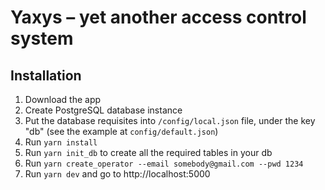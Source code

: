 # Yaxys – yet another access control system
## Installation
1. Download the app
1. Create PostgreSQL database instance
1. Put the database requisites into `/config/local.json` file, under the key "db" (see the example at `config/default.json`)
1. Run `yarn install`
1. Run `yarn init_db` to create all the required tables in your db
1. Run `yarn create_operator --email somebody@gmail.com --pwd 1234`
1. Run `yarn dev` and go to http://localhost:5000
